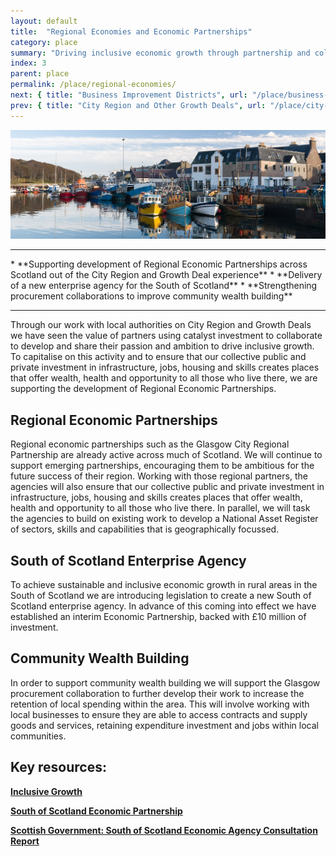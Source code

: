 ```yaml
---
layout: default
title:  "Regional Economies and Economic Partnerships"
category: place
summary: "Driving inclusive economic growth through partnership and collaboration between  government,  agencies, academia and the private sector.  "
index: 3
parent: place
permalink: /place/regional-economies/
next: { title: "Business Improvement Districts", url: "/place/business-improvement-districts/" }
prev: { title: "City Region and Other Growth Deals", url: "/place/city-region-deals/" }
---
```

![Regional Economies Photo](/assets/images/pageimages/place2.jpg)
<br>
<hr>
* **Supporting development of Regional Economic Partnerships across Scotland out of the City Region and Growth Deal experience**
* **Delivery of a new enterprise agency for the South of Scotland**  
* **Strengthening procurement collaborations to improve community wealth building**

<hr>

Through our work with local authorities on City Region and Growth Deals we have seen the value of partners using catalyst investment to collaborate to develop and share their passion and ambition to drive inclusive growth. To capitalise on this activity and to ensure that our collective public and private investment in infrastructure, jobs, housing and skills creates places that offer wealth, health and opportunity to all those who live there, we are supporting the development of Regional Economic Partnerships.

## Regional Economic Partnerships 

Regional economic partnerships such as the Glasgow City Regional Partnership are already active across much of Scotland.  We will continue to support emerging partnerships, encouraging them to be ambitious for the future success of their region.  Working with those regional partners, the agencies will also ensure that our collective public and private investment in infrastructure, jobs, housing and skills creates places that offer wealth, health and opportunity to all those who live there. In parallel, we will task the agencies to build on existing work to develop a National Asset Register of sectors, skills and capabilities that is geographically focussed.

## South of Scotland Enterprise Agency 

To achieve sustainable and inclusive economic growth in rural areas in the South of Scotland we are introducing legislation to create a new South of Scotland enterprise agency. In advance of this coming into effect we have established an interim Economic Partnership, backed with £10 million of investment.  

## Community Wealth Building

In order to support community wealth building we will support the Glasgow procurement collaboration to further develop their work to increase the retention of local spending within the area. This will involve working with local businesses to ensure they are able to access contracts and supply goods and services, retaining expenditure investment and jobs within local communities.

 
## Key resources:

**[Inclusive Growth](http://www.inclusivegrowth.scot/about-us/)**  

**[South of Scotland Economic Partnership](http://www.sosep.co.uk/index.html)**  

**[Scottish Government: South of Scotland Economic Agency Consultation Report](https://www.gov.scot/Publications/2018/10/9556/1)**  
